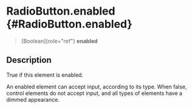 RadioButton.enabled {#RadioButton.enabled}
===================

> [Boolean]{role="ref"} **enabled**

Description
-----------

True if this element is enabled.

An enabled element can accept input, according to its type. When false,
control elements do not accept input, and all types of elements have a
dimmed appearance.
